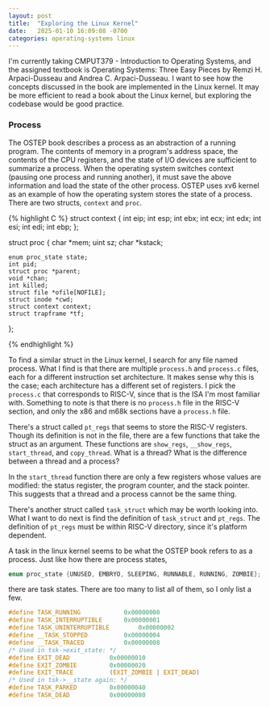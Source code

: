 ```yaml
---
layout: post
title:  "Exploring the Linux Kernel"
date:   2025-01-10 16:09:08 -0700
categories: operating-systems linux
---
```


I'm currently taking CMPUT379 - Introduction to Operating Systems, and the assigned textbook is Operating Systems: Three Easy Pieces by Remzi H. Arpaci-Dusseau and Andrea C. Arpaci-Dusseau. I want to see how the concepts discussed in the book are implemented in the Linux kernel. It may be more efficient to read a book about the Linux kernel, but exploring the codebase would be good practice.

### Process

The OSTEP book describes a process as an abstraction of a running program. The contents of memory in a program's address space, the contents of the CPU registers, and the state of I/O devices are sufficient to summarize a process. When the operating system switches context (pausing one process and running another), it must save the above information and load the state of the other process. OSTEP uses xv6 kernel as an example of how the operating system stores the state of a process. There are two structs, `context` and `proc`.

{% highlight C %}
struct context {
    int eip;
    int esp;
    int ebx;
    int ecx;
    int edx;
    int esi;
    int edi;
    int ebp;
};

struct proc {
    char *mem;
    uint sz;
    char *kstack;

    enum proc_state state;
    int pid;
    struct proc *parent;
    void *chan;
    int killed;
    struct file *ofile[NOFILE];
    struct inode *cwd;
    struct context context;
    struct trapframe *tf;
};

{% endhighlight %}

To find a similar struct in the Linux kernel, I search for any file named process. What I find is that there are multiple `process.h` and `process.c` files, each for a different instruction set architecture. It makes sense why this is the case; each architecture has a different set of registers. I pick the `process.c` that corresponds to RISC-V, since that is the ISA I'm most familiar with. Something to note is that there is no `process.h` file in the RISC-V section, and only the x86 and m68k sections have a `process.h` file.

There's a struct called `pt_regs` that seems to store the RISC-V registers. Though its definition is not in the file, there are a few functions that take the struct as an argument. These functions are `show_regs`, `__show_regs`, `start_thread`, and `copy_thread`. What is a thread? What is the difference between a thread and a process?

In the `start_thread` function there are only a few registers whose values are modified: the status register, the program counter, and the stack pointer. This suggests that a thread and a process cannot be the same thing.

There's another struct called `task_struct` which may be worth looking into. What I want to do next is find the definition of `task_struct` and `pt_regs`. The definition of `pt_regs` must be within RISC-V directory, since it's platform dependent.

A task in the linux kernel seems to be what the OSTEP book refers to as a process. Just like how there are process states,

```c
enum proc_state {UNUSED, EMBRYO, SLEEPING, RUNNABLE, RUNNING, ZOMBIE};
```

there are task states. There are too many to list all of them, so I only list a few.

```c
#define TASK_RUNNING			0x00000000
#define TASK_INTERRUPTIBLE		0x00000001
#define TASK_UNINTERRUPTIBLE		0x00000002
#define __TASK_STOPPED			0x00000004
#define __TASK_TRACED			0x00000008
/* Used in tsk->exit_state: */
#define EXIT_DEAD			0x00000010
#define EXIT_ZOMBIE			0x00000020
#define EXIT_TRACE			(EXIT_ZOMBIE | EXIT_DEAD)
/* Used in tsk->__state again: */
#define TASK_PARKED			0x00000040
#define TASK_DEAD			0x00000080
```